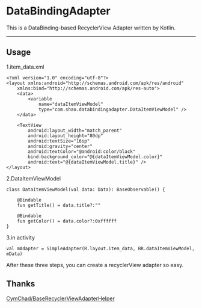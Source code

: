 ﻿# DataBindingAdapter
This is a DataBinding-based RecyclerView Adapter written by Kotlin.

---

## Usage
1.item_data.xml
```
<?xml version="1.0" encoding="utf-8"?>
<layout xmlns:android="http://schemas.android.com/apk/res/android"
    xmlns:bind="http://schemas.android.com/apk/res-auto">
    <data>
        <variable
            name="dataItemViewModel"
            type="com.shao.databindingadapter.DataItemViewModel" />
    </data>

    <TextView
        android:layout_width="match_parent"
        android:layout_height="80dp"
        android:textSize="16sp"
        android:gravity="center"
        android:textColor="@android:color/black"
        bind:background_color="@{dataItemViewModel.color}"
        android:text="@{dataItemViewModel.title}" />
</layout>
```

2.DataItemViewModel
```
class DataItemViewModel(val data: Data): BaseObservable() {

    @Bindable
    fun getTitle() = data.title?:""
    
    @Bindable
    fun getColor() = data.color?:0xffffff
}
```

3.in activity
```
val mAdapter = SimpleAdapter(R.layout.item_data, BR.dataItemViewModel, mData)
```

After these three steps, you can create a recyclerView adapter so easy.

## Thanks
[CymChad/BaseRecyclerViewAdapterHelper](https://github.com/CymChad/BaseRecyclerViewAdapterHelper)
